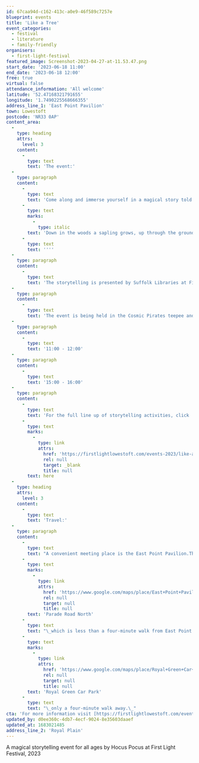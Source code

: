```yaml
---
id: 67caa94d-c162-413c-a0e9-46f589c7257e
blueprint: events
title: 'Like a Tree'
event_categories:
  - festival
  - literature
  - family-friendly
organisers:
  - first-light-festival
featured_image: Screenshot-2023-04-27-at-11.53.47.png
start_date: '2023-06-18 11:00'
end_date: '2023-06-18 12:00'
free: true
virtual: false
attendance_information: 'All welcome'
latitude: '52.47168321791655'
longitude: '1.7490225568666355'
address_line_1: 'East Point Pavilion'
town: Lowestoft
postcode: 'NR33 0AP'
content_area:
  -
    type: heading
    attrs:
      level: 3
    content:
      -
        type: text
        text: 'The event:'
  -
    type: paragraph
    content:
      -
        type: text
        text: 'Come along and immerse yourself in a magical story told with puppets. '''
      -
        type: text
        marks:
          -
            type: italic
        text: 'Down in the woods a sapling grows, up through the ground and towards the sky. At the same time, a child is born and their lives entwine in a touching tale of life, love and everything after.'
      -
        type: text
        text: ''''
  -
    type: paragraph
    content:
      -
        type: text
        text: 'The storytelling is presented by Suffolk Libraries at First Light Festival and is a free event for all ages.'
  -
    type: paragraph
    content:
      -
        type: text
        text: 'The event is being held in the Cosmic Pirates teepee and there are two sessions on Sunday 18 June 2023:'
  -
    type: paragraph
    content:
      -
        type: text
        text: '11:00 - 12:00'
  -
    type: paragraph
    content:
      -
        type: text
        text: '15:00 - 16:00'
  -
    type: paragraph
    content:
      -
        type: text
        text: 'For the full line up of storytelling activities, click '
      -
        type: text
        marks:
          -
            type: link
            attrs:
              href: 'https://firstlightlowestoft.com/events-2023/like-a-tree/'
              rel: null
              target: _blank
              title: null
        text: here
  -
    type: heading
    attrs:
      level: 3
    content:
      -
        type: text
        text: 'Travel:'
  -
    type: paragraph
    content:
      -
        type: text
        text: "A convenient meeting place is the East Point Pavilion.The nearest bus stop is on\_"
      -
        type: text
        marks:
          -
            type: link
            attrs:
              href: 'https://www.google.com/maps/place/East+Point+Pavilion/@52.4715229,1.7490572,20.58z/data=!4m6!3m5!1s0x47da1a5ea4943559:0x6ac07ef50efb6b11!8m2!3d52.471546!4d1.748926!16s%2Fg%2F1tgdbpgb'
              rel: null
              target: null
              title: null
        text: 'Parade Road North'
      -
        type: text
        text: "\_which is less than a four-minute walk from East Point Pavilion. There is a selection of buses which connect the East Point Pavilion to the town centre for example, No X2, X22 and 109. The closest parking is\_"
      -
        type: text
        marks:
          -
            type: link
            attrs:
              href: 'https://www.google.com/maps/place/Royal+Green+Car+Park/@52.4712967,1.7484593,17.62z/data=!4m6!3m5!1s0x47da1bab6caafbd3:0x4fef3e212e405f96!8m2!3d52.4704793!4d1.7484063!16s%2Fg%2F11frp96syg'
              rel: null
              target: null
              title: null
        text: 'Royal Green Car Park'
      -
        type: text
        text: "\_only a four-minute walk away.\_"
cta: 'For more information visit [https://firstlightlowestoft.com/events-2023/like-a-tree/ ](http:/https://firstlightlowestoft.com/events-2023/like-a-tree//)'
updated_by: d0ee360c-4db7-4ecf-9024-8e35603daaef
updated_at: 1683021485
address_line_2: 'Royal Plain'
---
```

A magical storytelling event for all ages by Hocus Pocus at First Light Festival, 2023
